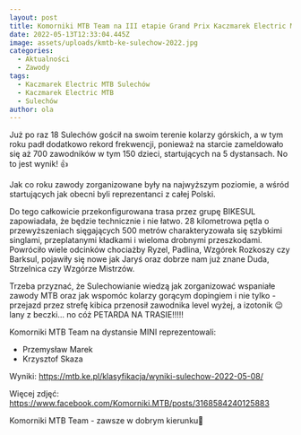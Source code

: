 ```yaml
---
layout: post
title: Komorniki MTB Team na III etapie Grand Prix Kaczmarek Electric MTB Sulechów
date: 2022-05-13T12:33:04.445Z
image: assets/uploads/kmtb-ke-sulechow-2022.jpg
categories:
  - Aktualności
  - Zawody
tags:
  - Kaczmarek Electric MTB Sulechów
  - Kaczmarek Electric MTB
  - Sulechów
author: ola
---
```

Już po raz 18 Sulechów gościł na swoim terenie kolarzy górskich, a w tym roku padł dodatkowo rekord frekwencji, ponieważ na starcie zameldowało się aż 700 zawodników w tym 150 dzieci, startujących na 5 dystansach. No to jest wynik! 👍
<!--more-->

Jak co roku zawody zorganizowane były na najwyższym poziomie, a wśród startujących jak obecni byli reprezentanci z całej Polski. 

Do tego całkowicie przekonfigurowana trasa przez grupę BIKESUL zapowiadała, że będzie technicznie i nie łatwo. 28 kilometrowa pętla o przewyższeniach sięgających 500 metrów charakteryzowała się szybkimi singlami, przeplatanymi kładkami i wieloma drobnymi przeszkodami. Powróciło wiele odcinków chociażby Ryzel, Padlina, Wzgórek Rozkoszy czy Barksul, pojawiły się nowe jak Jaryś oraz dobrze nam już znane Duda, Strzelnica czy Wzgórze Mistrzów.

Trzeba przyznać, że Sulechowianie wiedzą jak zorganizować wspaniałe zawody MTB oraz jak wspomóc kolarzy gorącym dopingiem i nie tylko - przejazd przez strefę kibica przenosił zawodnika level wyżej, a izotonik 😉 lany z beczki... no cóż PETARDA NA TRASIE!!!!!

Komorniki MTB Team na dystansie MINI reprezentowali:

* Przemysław Marek
* Krzysztof Skaza

Wyniki: <https://mtb.ke.pl/klasyfikacja/wyniki-sulechow-2022-05-08/>

Więcej zdjęć: <https://www.facebook.com/Komorniki.MTB/posts/3168584240125883>

Komorniki MTB Team - zawsze w dobrym kierunku🙂 